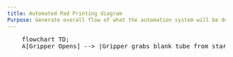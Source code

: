 ```yaml
---
title: Automated Pad Printing diagram
Purpose: Generate overall flow of what the automation system will be doing for pad printing
---
```


<pre class="mermaid">
    flowchart TD;
    A[Gripper Opens] --> |Gripper grabs blank tube from start bin| B[Gripper loads tube into cache] --> C[Inkblot comes down on tube] --> D[Printing occurs] --> |Gripper opens and grabs printed tube| E[Gripper places printed tube into finished parts bin] --> A;
</pre>

